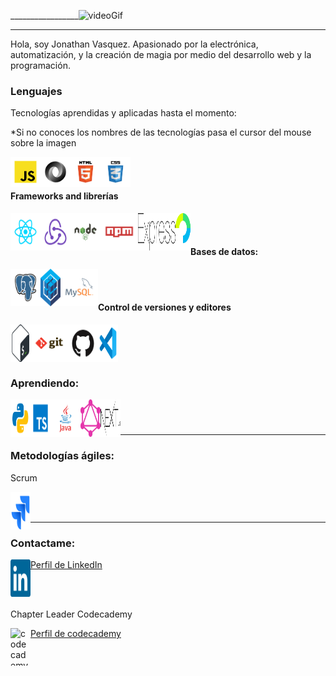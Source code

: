 
_________________![videoGif](https://user-images.githubusercontent.com/75439239/116317943-a705f900-a779-11eb-9811-82b40ed9973b.gif)


*************************************************************************************************************************************************************
<p>Hola, soy Jonathan Vasquez. Apasionado por la electrónica, automatización, y la creación de magia por medio del desarrollo web y la programación.</p>

<h3>Lenguajes</h3>
<p>Tecnologías aprendidas y aplicadas hasta el momento:</p>

<p color='red'>*Si no conoces los nombres de las tecnologías pasa el cursor del mouse sobre la imagen</p>

<a href="https://developer.mozilla.org/en-US/docs/Web/JavaScript"><img alt="Javascript" src="https://github.com/jvasque/jvasque/blob/main/logos/languages/javascript.svg" align="left" height="48" width="48" title="javascript"></a>
<a href="https://developer.mozilla.org/en-US/docs/Web/JavaScript/Reference/Global_Objects/JSON"><img alt="JSON" src="https://github.com/jvasque/jvasque/blob/main/logos/others/json.svg" align="left" height="48" width="48" title="JSON" ></a>
<a href="https://www.w3schools.com/html/default.asp"><img alt="HTML5" src="https://github.com/jvasque/jvasque/blob/main/logos/others/html.svg" align="left" height="48" width="48" title="HTML5" ></a>
<a href="https://css-tricks.com/"><img title="CSS3" alt="CSS3" src="https://github.com/jvasque/jvasque/blob/main/logos/others/css.svg" align="left" height="48" width="48" ></a>
<br/><br/>

<h4>Frameworks and librerías</h4>
<a href="https://reactjs.org/docs/hello-world.html"><img title="React" alt="React" src="https://github.com/jvasque/jvasque/blob/main/logos/frameworks/react.svg" align="left" height="60" width="48" ></a>
<a href="https://redux.js.org/tutorials/essentials/part-1-overview-concepts"><img title="redux" alt="Redux" src="https://github.com/jvasque/jvasque/blob/main/logos/frameworks/redux.svg" align="left" height="60" width="48" ></a>
<a href="https://nodejs.org/dist/latest-v14.x/docs/api/"><img alt="Node" src="https://github.com/jvasque/jvasque/blob/main/logos/frameworks/nodejs.svg" align="left" height="60" width="48" title="Node"></a>
<a href="https://www.npmjs.com/"><img title="NPM" alt="NPM" src="https://github.com/jvasque/jvasque/blob/main/logos/others/npm.svg" align="left" height="60" width="60" ></a>
<a href="https://expressjs.com/en/5x/api.html"><img title="Express" alt="Express" src="https://github.com/jvasque/jvasque/blob/main/logos/frameworks/expressjs2.svg"  align="left" height="60" width="60" ></a>
<a href="http://www.passportjs.org/docs/"><img title="Passport" alt="Passport" src="https://github.com/jvasque/jvasque/blob/main/logos/frameworks/passportjs.svg"  align="left" height="60" width="24" ></a>
<br/><br/>

<h4>Bases de datos: </h4>
<a href="https://www.postgresql.org/docs/13/index.html"><img title="PostgreSQL" alt="PostgreSQL" src="https://github.com/jvasque/jvasque/blob/main/logos/databases/postgresql.svg" align="left" height="60" width="48" ></a>
<a href="https://sequelize.org/master/"><img title="Sequelize" alt="Sequelize" src="https://github.com/triciopa/triciopa/blob/main/logos/databases/sequelize.svg" align="left" height="60" width="32" ></a>
<a href="https://dev.mysql.com/doc/"><img title="MySQL" alt="MySQL" src="https://github.com/jvasque/jvasque/blob/main/logos/databases/mysql.svg" align="left" height="60" width="60" ></a>
<br/><br/>

<h4>Control de versiones y editores</h4>
<a href="https://devdocs.io/bash/" target="_blank"><img title="Bash" alt="Bash" src="https://github.com/jvasque/jvasque/blob/main/logos/languages/bash.svg" align="left" height="60" width="32" ></a>
<a href="https://git-scm.com/docs/gittutorial" target="_blank"><img title="Git" alt="Git" src="https://github.com/jvasque/jvasque/blob/main/logos/others/git.svg" align="left" height="60" width="60" ></a>
<a href="https://docs.github.com/es" target="_blank"><img title="Github" alt="GitHub" src="https://github.com/jvasque/jvasque/blob/main/logos/cloud/github.svg" align="left" height="60" width="48"></a>
<a href="https://marketplace.visualstudio.com/" target="_blank"><img title="VScode" alt="VSCode" src="https://github.com/jvasque/jvasque/blob/main/logos/editors/vscode.svg" align="left" height="60" width="32"></a>



<br/><br/>
-----------------------------------------------

<h3>Aprendiendo:</p>

<a href="https://docs.python.org/3/"><img title="Python" alt="Python" src="https://github.com/jvasque/jvasque/blob/main/logos/languages/python.svg" align="left" height="60" width="32" ></a>
<a href="https://www.typescriptlang.org/"><img title="TypeScript" alt="Typescript" src="https://github.com/jvasque/jvasque/blob/main/logos/languages/typescript.svg" align="left" height="60" width="32" ></a>
<a href="https://docs.oracle.com/en/java/"><img title="java" alt="Java" src="https://github.com/jvasque/jvasque/blob/main/logos/languages/java.svg" align="left" height="60" width="48" ></a>
<a href="https://graphql.org/learn/"><img title="GraphQL"  alt="GraphQL" src="https://github.com/jvasque/jvasque/blob/main/logos/databases/graphql.svg" align="left" height="60" width="32" ></a>
<a href="https://nextjs.org/"><img title="NextJS"  alt="NextJS" src="https://github.com/jvasque/jvasque/blob/main/logos/frameworks/nextJS.svg" align="left" height="60" width="32" ></a>

<br/><br/>

-----------------------------------------------
<h3>Metodologías ágiles:</h3>
<p>Scrum</p>


<a href="https://www.atlassian.com/es/software/jira"><img title="Jira"  alt="Jira" src="https://github.com/jvasque/jvasque/blob/main/logos/others/jira-1.svg" align="left" height="60" width="32" ></a>

<br/><br/>

-----------------------------------------------
<h3>Contactame:</h3>
<a href="https://www.linkedin.com/in/jonathanandresvasquezvalle/"><img  title="LinkedIn" alt="LinkedIn" src="https://github.com/jvasque/jvasque/blob/main/logos/others/linkedin-icon-2.svg" align="left" height="60" width="32" >Perfil de LinkedIn</a>

<br/><br/>

<p>Chapter Leader Codecademy</p>
<a href="https://community.codecademy.com/u/mpfu8n/#/about"><img title="Codecademy" alt="codecademy" src="https://cdn.worldvectorlogo.com/logos/codecademy.svg" align="left" height="60" width="32" title="Chapter Leader">Perfil de codecademy</a>

<br/><br/>
